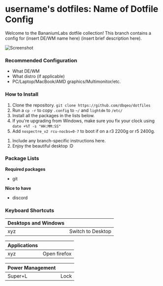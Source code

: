 # username's dotfiles: Name of Dotfile Config

Welcome to the BananiumLabs dotfile collection! This branch contains a config for (insert DE/WM name here) (insert brief description here).

<!-- REMEMBER TO EDIT THIS!!! -->
![Screenshot](https://github.com/dbqeo/dotfiles/blob/openbox-osx/images/screenshot.png)

### Recommended Configuration
 - What DE/WM
 - What distro (if applicable)
 - PC/Laptop/MacBook/AMD graphics/Multimonitor/etc.

### How to Install
 1. Clone the repository. `git clone https://github.com/dbqeo/dotfiles`
 1. Run a `cp -r` to copy `.config` to `~/` and `lightdm` to `/etc/`
 1. Install all the packages in the lists below.
 1. If you're upgrading from Windows, make sure you fix your clock using `date +%T -s "HH:MM:SS"`
 1. Add `nospectre_v2 rcu-nocbs=0-7` to boot if on a r3 2200g or r5 2400g.
 <!-- EDIT THIS! -->
 1. Include any branch-specific instructions here.
 1. Enjoy the beautiful desktop :D

### Package Lists

**Required packages**
 - git
 <!-- Insert more here -->

 **Nice to have**
  - discord
 <!-- Insert more here -->

 ### Keyboard Shortcuts
 |  **Desktops and Windows**   	|                    	|
|-------------------------	|--------------------	|
| xyz   	|  Switch to Desktop	|



| **Applications**           	|                    	|
|-------------------------	|--------------------	|
| xyz                 	|  Open firefox         	|



| **Power Management**        	|                    	|
|-------------------------	|--------------------	|
| Super+L                 	| Lock               	|


